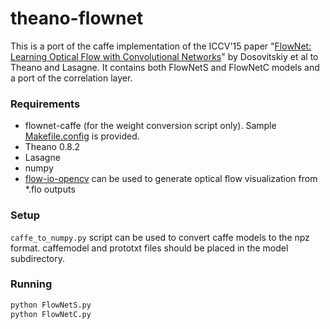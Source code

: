 # theano-flownet

This is a port of the caffe implementation of the ICCV'15 paper "[FlowNet: Learning
Optical Flow with Convolutional Networks](http://lmb.informatik.uni-freiburg.de/Publications/2015/DFIB15/flownet.pdf)" by Dosovitskiy et al to Theano and Lasagne. It contains both
FlowNetS and FlowNetC models and a port of the correlation layer.

### Requirements

* flownet-caffe (for the weight conversion script only). Sample
[Makefile.config](Makefile.config) is provided.
* Theano 0.8.2
* Lasagne
* numpy
* [flow-io-opencv](https://github.com/davidstutz/flow-io-opencv) can be used to generate optical flow
visualization from *.flo outputs

### Setup

`caffe_to_numpy.py` script can be used to convert caffe models to the npz format.
caffemodel and prototxt files should be placed in the model subdirectory.

### Running

```bash
python FlowNetS.py
python FlowNetC.py
```
